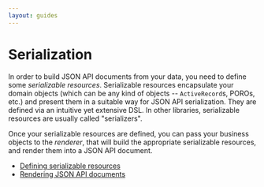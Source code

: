 ```yaml
---
layout: guides
---
```

# Serialization

In order to build JSON API documents from your data, you need to define some
*serializable resources*. Serializable resources encapsulate your domain objects
(which can be any kind of objects -- `ActiveRecord`s, POROs, etc.) and present
them in a suitable way for JSON API serialization. They are defined via an
intuitive yet extensive DSL. In other libraries, serializable resources are
usually called "serializers".

Once your serializable resources are defined, you can pass your business objects
to the *renderer*, that will build the appropriate serializable resources, and
render them into a JSON API document.

- [Defining serializable resources](guides/serialization/defining.html)
- [Rendering JSON API documents](guides/serialization/rendering.html)
